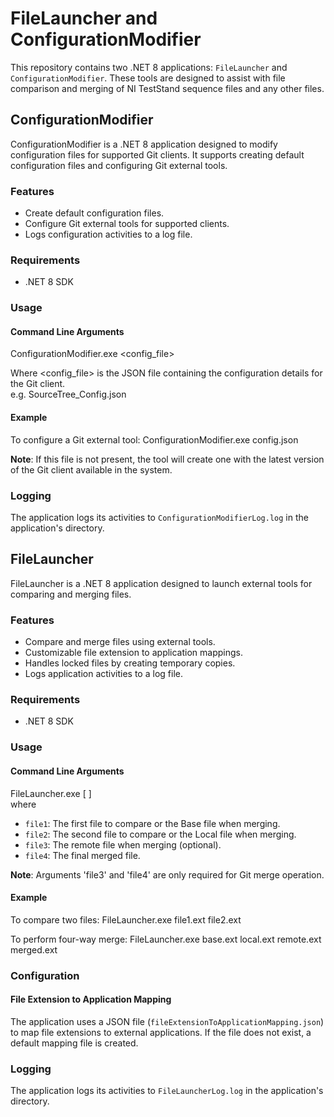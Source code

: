 # FileLauncher and ConfigurationModifier
This repository contains two .NET 8 applications: `FileLauncher` and `ConfigurationModifier`. These tools are designed to assist with file comparison and merging of NI TestStand sequence files and any other files.


## ConfigurationModifier
ConfigurationModifier is a .NET 8 application designed to modify configuration files for supported Git clients. It supports creating default configuration files and configuring Git external tools.

### Features
- Create default configuration files.
- Configure Git external tools for supported clients.
- Logs configuration activities to a log file.

### Requirements
- .NET 8 SDK

### Usage
#### Command Line Arguments
ConfigurationModifier.exe <config_file>

Where <config_file> is the JSON file containing the configuration details for the Git client.
<br> e.g. SourceTree_Config.json

#### Example
To configure a Git external tool:
ConfigurationModifier.exe config.json

**Note**: If this file is not present, the tool will create one with the latest version of the Git client available in the system.


### Logging
The application logs its activities to `ConfigurationModifierLog.log` in the application's directory.



## FileLauncher
FileLauncher is a .NET 8 application designed to launch external tools for comparing and merging files.

### Features
- Compare and merge files using external tools.
- Customizable file extension to application mappings.
- Handles locked files by creating temporary copies.
- Logs application activities to a log file.

### Requirements
- .NET 8 SDK

### Usage
#### Command Line Arguments
FileLauncher.exe   <file1> <file2> [<file3> <file4>]
<br>where
- `file1`: The first file to compare or the Base file when merging.
- `file2`: The second file to compare or the Local file when merging.
- `file3`: The remote file when merging (optional).
- `file4`: The final merged file.

**Note**: Arguments 'file3' and 'file4' are only required for Git merge operation.

#### Example
To compare two files:
FileLauncher.exe file1.ext file2.ext

To perform four-way merge:
FileLauncher.exe base.ext local.ext remote.ext merged.ext


### Configuration
#### File Extension to Application Mapping
The application uses a JSON file (`fileExtensionToApplicationMapping.json`) to map file extensions to external applications. If the file does not exist, a default mapping file is created.


### Logging
The application logs its activities to `FileLauncherLog.log` in the application's directory.